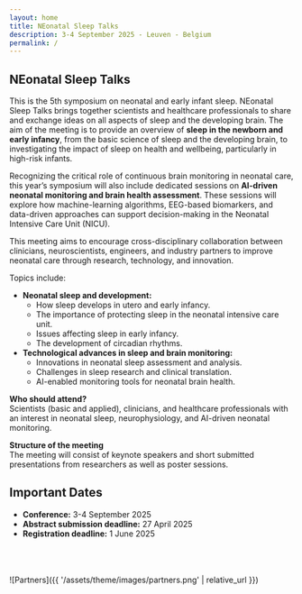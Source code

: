 ```yaml
---
layout: home
title: NEonatal Sleep Talks
description: 3-4 September 2025 - Leuven - Belgium
permalink: /
---
```


## **NEonatal Sleep Talks**

This is the 5th symposium on neonatal and early infant sleep. NEonatal Sleep Talks brings together scientists and healthcare professionals to share and exchange ideas on all aspects of sleep and the developing brain. The aim of the meeting is to provide an overview of **sleep in the newborn and early infancy**, from the basic science of sleep and the developing brain, to investigating the impact of sleep on health and wellbeing, particularly in high-risk infants. 

Recognizing the critical role of continuous brain monitoring in neonatal care, this year’s symposium will also include dedicated sessions on **AI-driven neonatal monitoring and brain health assessment**. These sessions will explore how machine-learning algorithms, EEG-based biomarkers, and data-driven approaches can support decision-making in the Neonatal Intensive Care Unit (NICU).

This meeting aims to encourage cross-disciplinary collaboration between clinicians, neuroscientists, engineers, and industry partners to improve neonatal care through research, technology, and innovation.

Topics include:
* **Neonatal sleep and development:**
    * How sleep develops in utero and early infancy.
    * The importance of protecting sleep in the neonatal intensive care unit.
    * Issues affecting sleep in early infancy.
    * The development of circadian rhythms.
* **Technological advances in sleep and brain monitoring:**
    * Innovations in neonatal sleep assessment and analysis.
    * Challenges in sleep research and clinical translation.
    * AI-enabled monitoring tools for neonatal brain health.

**Who should attend?**  
Scientists (basic and applied), clinicians, and healthcare professionals with an interest in neonatal sleep, neurophysiology, and AI-driven neonatal monitoring.

**Structure of the meeting**  
The meeting will consist of keynote speakers and short submitted presentations from researchers as well as poster sessions.

## **Important Dates**
- **Conference:** 3-4 September 2025
- **Abstract submission deadline:** 27 April 2025
- **Registration deadline:** 1 June 2025


\
\
\
![Partners]({{ '/assets/theme/images/partners.png' | relative_url }})